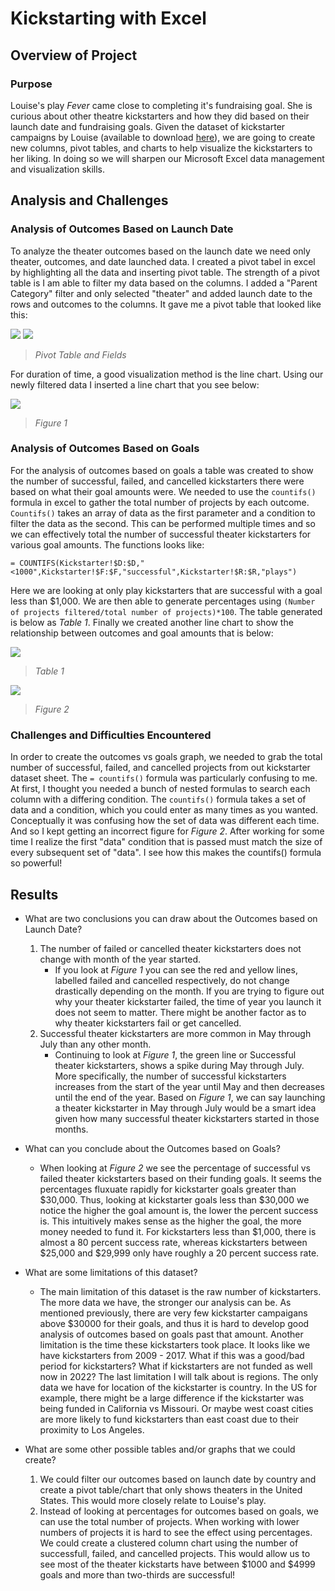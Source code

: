 # Kickstarting with Excel

## Overview of Project

### Purpose
Louise's play *Fever* came close to completing it's fundraising goal. She is curious about other theatre kickstarters and how they did based on their launch date and fundraising goals. Given the dataset of kickstarter campaigns by Louise (available to download [here](/Kickstarter_Challenge.zip)), we are going to create new columns, pivot tables, and charts to help visualize the kickstarters to her liking. In doing so we will sharpen our Microsoft Excel data management and visualization skills. 

## Analysis and Challenges

### Analysis of Outcomes Based on Launch Date

To analyze the theater outcomes based on the launch date we need only theater, outcomes, and date launched data. I created a pivot tabel in excel by highlighting all the data and inserting pivot table. The strength of a pivot table is I am able to filter my data based on the columns. I added a "Parent Category" filter and only selected "theater" and added launch date to the rows and outcomes to the columns. It gave me a pivot table that looked like this:

![](/Resources/Theater_Outcomes_vs_Launch_PivotTable.png) ![](/Resources/Theater_Outcomes_vs_Launch_PivotTableFields.png)
>*Pivot Table and Fields*

For duration of time, a good visualization method is the line chart. Using our newly filtered data I inserted a line chart that you see below: 

![](/Resources/Theater_Outcomes_vs_Launch.png)
>*Figure 1*

### Analysis of Outcomes Based on Goals
For the analysis of outcomes based on goals a table was created to show the number of successful, failed, and cancelled kickstarters there were based on what their goal amounts were. We needed to use the `countifs()` formula in excel to gather the total number of projects by each outcome. `Countifs()` takes an array of data as the first parameter and a condition to filter the data as the second. This can be performed multiple times and so we can effectively total the number of successful theater kickstarters for various goal amounts. The functions looks like: 
```
= COUNTIFS(Kickstarter!$D:$D,"<1000",Kickstarter!$F:$F,"successful",Kickstarter!$R:$R,"plays")
```
Here we are looking at only play kickstarters that are successful with a goal less than $1,000. We are then able to generate percentages using `(Number of projects filtered/total number of projects)*100`. The table generated is below as *Table 1*. Finally we created another line chart to show the relationship between outcomes and goal amounts that is below:

![](/Resources/Outcomes_vs_Goals_Table.PNG)
>*Table 1*

![](/Resources/Outcomes_vs_Goals.png)
>*Figure 2*

### Challenges and Difficulties Encountered
In order to create the outcomes vs goals graph, we needed to grab the total number of successful, failed, and cancelled projects from out kickstarter dataset sheet. The `= countifs()` formula was particularly confusing to me. At first, I thought you needed a bunch of nested formulas to search each column with a differing condition. The `countifs()` formula takes a set of data and a condition, which you could enter as many times as you wanted. Conceptually it was confusing how the set of data was different each time. And so I kept getting an incorrect figure for *Figure 2*. After working for some time I realize the first "data" condition that is passed must match the size of every subsequent set of "data". I see how this makes the countifs() formula so powerful!

## Results

- What are two conclusions you can draw about the Outcomes based on Launch Date?
    1. The number of failed or cancelled theater kickstarters does not change with month of the year started.
        - If you look at *Figure 1* you can see the red and yellow lines, labelled failed and cancelled respectively, do not change drastically depending on the month. If you are trying to figure out why your theater kickstarter failed, the time of year you launch it does not seem to matter. There might be another factor as to why theater kickstarters fail or get cancelled.
    2. Successful theater kickstarters are more common in May through July than any other month.
        - Continuing to look at *Figure 1*,  the green line or Successful theater kickstarters, shows a spike during May through July. More specifically, the number of successful kickstarters increases from the start of the year until May and then decreases until the end of the year. Based on *Figure 1*, we can say launching a theater kickstarter in May through July would be a smart idea given how many successful theater kickstarters started in those months.

- What can you conclude about the Outcomes based on Goals?
    - When looking at *Figure 2* we see the percentage of successful vs failed theater kickstarters based on their funding goals. It seems the percentages fluxuate rapidly for kickstarter goals greater than $30,000. Thus, looking at kickstarter goals less than $30,000 we notice the higher the goal amount is, the lower the percent success is. This intuitively makes sense as the higher the goal, the more money needed to fund it. For kickstarters less than $1,000, there is almost a 80 percent success rate, whereas kickstarters between $25,000 and $29,999 only have roughly a 20 percent success rate.

- What are some limitations of this dataset?
    - The main limitation of this dataset is the raw number of kickstarters. The more data we have, the stronger our analysis can be. As mentioned previously, there are very few kickstarter campaigans above $30000 for their goals, and thus it is hard to develop good analysis of outcomes based on goals past that amount. Another limitation is the time these kickstarters took place. It looks like we have kickstarters from 2009 - 2017. What if this was a good/bad period for kickstarters? What if kickstarters are not funded as well now in 2022? The last limitation I will talk about is regions. The only data we have for location of the kickstarter is country. In the US for example, there might be a large difference if the kickstarter was being funded in California vs Missouri. Or maybe west coast cities are more likely to fund kickstarters than east coast due to their proximity to Los Angeles.
- What are some other possible tables and/or graphs that we could create?
     1.  We could filter our outcomes based on launch date by country and create a pivot table/chart that only shows theaters in the United States. This would more closely relate to Louise's play.
     2.  Instead of looking at percentages for outcomes based on goals, we can use the total number of projects. When working with lower numbers of projects it is hard to see the effect using percentages. We could create a clustered column chart using the number of successfull, failed, and cancelled projects. This would allow us to see most of the theater kickstarts have between $1000 and $4999 goals and more than two-thirds are successful!
